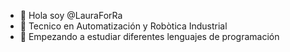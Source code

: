 - 👋 Hola soy @LauraForRa
- 👀 Tecnico en Automatización y Robòtica Industrial
- 🌱 Empezando a estudiar diferentes lenguajes de programación

<!---
LauraForRa/LauraForRa is a ✨ special ✨ repository because its `README.md` (this file) appears on your GitHub profile.
You can click the Preview link to take a look at your changes.
--->
